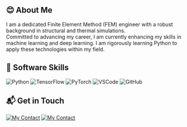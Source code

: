 ## 😊 About Me
I am a dedicated Finite Element Method (FEM) engineer with a robust background in structural and thermal simulations.  
Committed to advancing my career, I am currently enhancing my skills in machine learning and deep learning. I am rigorously learning Python to apply these technologies within my field.

## 🚀 Software Skills

![Python](https://skillicons.dev/icons?i=python)
![TensorFlow](https://skillicons.dev/icons?i=tensorflow)
![PyTorch](https://skillicons.dev/icons?i=pytorch)
![VSCode](https://skillicons.dev/icons?i=vscode)
![GitHub](https://skillicons.dev/icons?i=github)
  
## 📬 Get in Touch
[![My Contact](https://skillicons.dev/icons?i=notion)](http://hatdog63.notion.site)
[![My Contact](https://skillicons.dev/icons?i=gmail)](mailto:hatdog63@gmail.com)

<!--
**[EureCalla]/[EureCalla]** is a ✨ _special_ ✨ repository because its `README.md` (this file) appears on your GitHub profile.
-->


